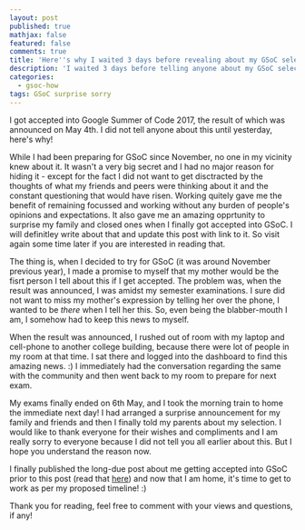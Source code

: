 ```yaml
---
layout: post
published: true
mathjax: false
featured: false
comments: true
title: 'Here''s why I waited 3 days before revealing about my GSoC selection. '
description: 'I waited 3 days before telling anyone about my GSoC selection, here''s why.'
categories:
  - gsoc-how
tags: GSoC surprise sorry
---
```

I got accepted into Google Summer of Code 2017, the result of which was announced on May 4th. I did not tell anyone about this until yesterday, here's why!

While I had been preparing for GSoC since November, no one in my vicinity knew about it. It wasn't a very big secret and I had no major reason for hiding it - except for the fact I did not want to get disctracted by the thoughts of what my friends and peers were thinking about it and the constant questioning that would have risen. Working quitely gave me the benefit of remaining focussed and working without any burden of people's opinions and expectations. It also gave me an amazing opprtunity to surprise my family and closed ones when I finally got accepted into GSoC. I will definitley write about that and update this post with link to it. So visit again some time later if you are interested in reading that.

The thing is, when I decided to try for GSoC (it was around November previous year), I made a promise to myself that my mother would be the fisrt person I tell about this if I get accepted. The problem was, when the result was announced, I was amidst my semester examinations. I sure did not want to miss my mother's expression by telling her over the phone, I wanted to be _there_ when I tell her this. So, even being the blabber-mouth I am, I somehow had to keep this news to myself.

When the result was announced, I rushed out of room with my laptop and cell-phone to another college building, because there were lot of people in my room at that time. I sat there and logged into the dashboard to find this amazing news. :) I immediately had the conversation regarding the same with the community and then went back to my room to prepare for next exam.

My exams finally ended on 6th May, and I took the morning train to home the immediate next day! I had arranged a surprise announcement for my  family and friends and then I finally told my parents about my selection. I would like to thank everyone for their wishes and compliments and I am really sorry to everyone because I did not tell you all earlier about this. But I hope you understand the reason now.

I finally published the long-due post about me getting accepted into GSoC prior to this post (read that [here](https://saurabhshri.github.io/2017/05/gsoc/accepted-in-google-summer-of-code-2017 "Getting accepted into GSoC.")) and now that I am home, it's time to get to work as per my proposed timeline! :)

Thank you for reading, feel free to comment with your views and questions, if any!